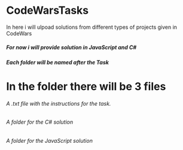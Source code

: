 # CodeWarsTasks
In here i will ulpoad solutions from different types of projects given in CodeWars

<h5>For now i will provide solution in JavaScript and C# </h5>
<h5>Each folder will be named after the Task </h5> 

# In the folder there will be 3 files
<h6>A .txt file with the instructions for the task.</h6>
<h6>A folder for the C# solution</h6>
<h6>A folder for the JavaScript solution</h6>
